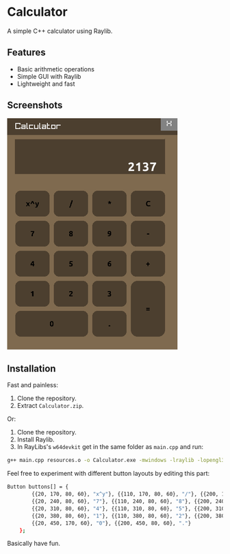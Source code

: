 # Calculator
A simple C++ calculator using Raylib.

## Features

- Basic arithmetic operations
- Simple GUI with Raylib
- Lightweight and fast

## Screenshots

![Screenshot](./calculat.png) 

## Installation
Fast and painless:
1. Clone the repository.
2. Extract `Calculator.zip`.

Or:

1. Clone the repository.
2. Install Raylib.
3. In RayLibs's `w64devkit` get in the same folder as `main.cpp` and run:
```bash
g++ main.cpp resources.o -o Calculator.exe -mwindows -lraylib -lopengl32 -lgdi32 -lwinmm
```

Feel free to experiment with different button layouts by editing this part:
```bash
Button buttons[] = {
        {{20, 170, 80, 60}, "x^y"}, {{110, 170, 80, 60}, "/"}, {{200, 170, 80, 60}, "*"}, {{290, 170, 80, 60}, "C"},
        {{20, 240, 80, 60}, "7"}, {{110, 240, 80, 60}, "8"}, {{200, 240, 80, 60}, "9"}, {{290, 240, 80, 60}, "-"},
        {{20, 310, 80, 60}, "4"}, {{110, 310, 80, 60}, "5"}, {{200, 310, 80, 60}, "6"}, {{290, 310, 80, 60}, "+"},
        {{20, 380, 80, 60}, "1"}, {{110, 380, 80, 60}, "2"}, {{200, 380, 80, 60}, "3"}, {{290, 380, 80, 130}, "="},
        {{20, 450, 170, 60}, "0"}, {{200, 450, 80, 60}, "."}
    };
```
Basically have fun.
